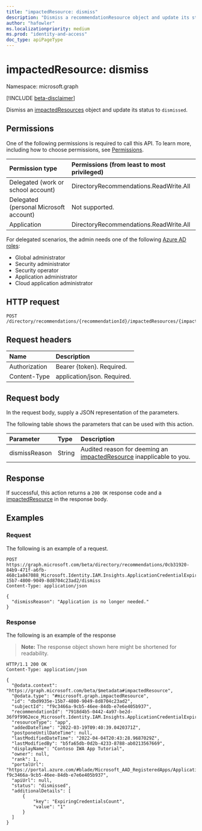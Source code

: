 ```yaml
---
title: "impactedResource: dismiss"
description: "Dismiss a recommendationResource object and update its status to dismissed."
author: "hafowler"
ms.localizationpriority: medium
ms.prod: "identity-and-access"
doc_type: apiPageType
---
```


# impactedResource: dismiss
Namespace: microsoft.graph

[!INCLUDE [beta-disclaimer](../../includes/beta-disclaimer.md)]

Dismiss an [impactedResources](../resources/impactedresource.md) object and update its status to `dismissed`.

## Permissions
One of the following permissions is required to call this API. To learn more, including how to choose permissions, see [Permissions](/graph/permissions-reference).

|Permission type|Permissions (from least to most privileged)|
|:---|:---|
|Delegated (work or school account)|DirectoryRecommendations.ReadWrite.All|
|Delegated (personal Microsoft account)|Not supported.|
|Application|DirectoryRecommendations.ReadWrite.All|

For delegated scenarios, the admin needs one of the following [Azure AD roles](/azure/active-directory/users-groups-roles/directory-assign-admin-roles#available-roles):
- Global administrator
- Security administrator
- Security operator
- Application administrator
- Cloud application administrator

## HTTP request

<!-- {
  "blockType": "ignored"
}
-->
``` http
POST /directory/recommendations/{recommendationId}/impactedResources/{impactedResourceId}/dismiss
```

## Request headers
|Name|Description|
|:---|:---|
|Authorization|Bearer {token}. Required.|
|Content-Type|application/json. Required.|

## Request body
In the request body, supply a JSON representation of the parameters.

The following table shows the parameters that can be used with this action.

|Parameter|Type|Description|
|:---|:---|:---|
|dismissReason|String|Audited reason for deeming an [impactedResource](../resources/impactedresource.md) inapplicable to you.|



## Response

If successful, this action returns a `200 OK` response code and a [impactedResource](../resources/impactedresource.md) in the response body.

## Examples

### Request
The following is an example of a request.
<!-- {
  "blockType": "request",
  "name": "impactedresourcethis.dismiss"
}
-->
``` http
POST https://graph.microsoft.com/beta/directory/recommendations/0cb31920-84b9-471f-a6fb-468c1a847088_Microsoft.Identity.IAM.Insights.ApplicationCredentialExpiry/impactedResources/dbd9935e-15b7-4800-9049-8d8704c23ad2/dismiss
Content-Type: application/json

{
  "dismissReason": "Application is no longer needed."
}
```


### Response
The following is an example of the response
>**Note:** The response object shown here might be shortened for readability.
<!-- {
  "blockType": "response",
  "truncated": true,
  "@odata.type": "microsoft.graph.impactedResource"
}
-->
``` http
HTTP/1.1 200 OK
Content-Type: application/json

{
  "@odata.context": "https://graph.microsoft.com/beta/$metadata#impactedResource",
  "@odata.type": "#microsoft.graph.impactedResource",
  "id": "dbd9935e-15b7-4800-9049-8d8704c23ad2",
  "subjectId": "f9c3466a-9cb5-46ee-84db-e7e6e405b937",
  "recommendationId": "7918d4b5-0442-4a97-be2d-36f9f9962ece_Microsoft.Identity.IAM.Insights.ApplicationCredentialExpiry",
  "resourceType": "app",
  "addedDateTime": "2022-03-19T09:40:39.0420371Z",
  "postponeUntilDateTime": null,
  "lastModifiedDateTime": "2022-04-04T20:43:28.9687029Z",
  "lastModifiedBy": "b5fa65db-0d2b-4233-8788-ab0213567669",
  "displayName": "Contoso IWA App Tutorial",
  "owner": null,
  "rank": 1,
  "portalUrl": "https://portal.azure.com/#blade/Microsoft_AAD_RegisteredApps/ApplicationMenuBlade/Credentials/appId/ f9c3466a-9cb5-46ee-84db-e7e6e405b937",
  "apiUrl": null,
  "status": "dismissed",
  "additionalDetails": [
      {
          "key": "ExpiringCredentialsCount",
          "value": "1"
      }
  ]
}
```

